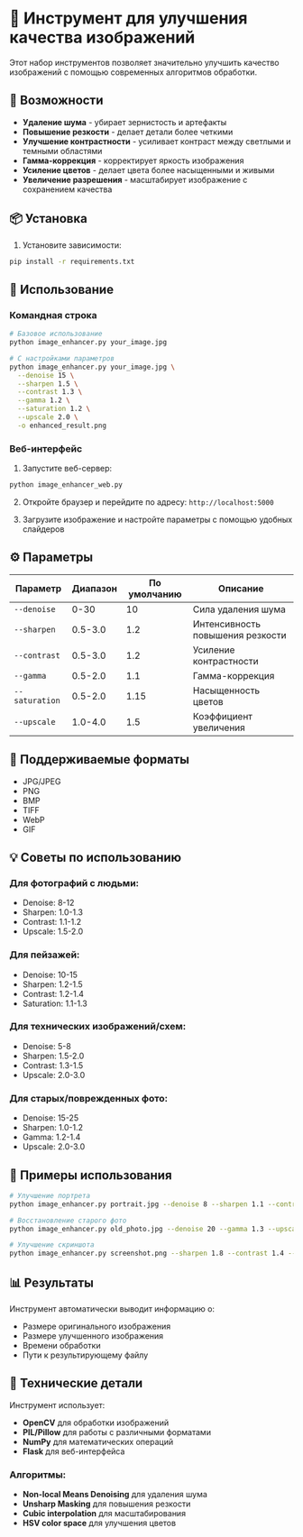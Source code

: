 # 🎨 Инструмент для улучшения качества изображений

Этот набор инструментов позволяет значительно улучшить качество изображений с помощью современных алгоритмов обработки.

## 🚀 Возможности

- **Удаление шума** - убирает зернистость и артефакты
- **Повышение резкости** - делает детали более четкими
- **Улучшение контрастности** - усиливает контраст между светлыми и темными областями
- **Гамма-коррекция** - корректирует яркость изображения
- **Усиление цветов** - делает цвета более насыщенными и живыми
- **Увеличение разрешения** - масштабирует изображение с сохранением качества

## 📦 Установка

1. Установите зависимости:
```bash
pip install -r requirements.txt
```

## 🔧 Использование

### Командная строка

```bash
# Базовое использование
python image_enhancer.py your_image.jpg

# С настройками параметров
python image_enhancer.py your_image.jpg \
  --denoise 15 \
  --sharpen 1.5 \
  --contrast 1.3 \
  --gamma 1.2 \
  --saturation 1.2 \
  --upscale 2.0 \
  -o enhanced_result.png
```

### Веб-интерфейс

1. Запустите веб-сервер:
```bash
python image_enhancer_web.py
```

2. Откройте браузер и перейдите по адресу: `http://localhost:5000`

3. Загрузите изображение и настройте параметры с помощью удобных слайдеров

## ⚙️ Параметры

| Параметр | Диапазон | По умолчанию | Описание |
|----------|----------|--------------|----------|
| `--denoise` | 0-30 | 10 | Сила удаления шума |
| `--sharpen` | 0.5-3.0 | 1.2 | Интенсивность повышения резкости |
| `--contrast` | 0.5-3.0 | 1.2 | Усиление контрастности |
| `--gamma` | 0.5-2.0 | 1.1 | Гамма-коррекция |
| `--saturation` | 0.5-2.0 | 1.15 | Насыщенность цветов |
| `--upscale` | 1.0-4.0 | 1.5 | Коэффициент увеличения |

## 📁 Поддерживаемые форматы

- JPG/JPEG
- PNG
- BMP
- TIFF
- WebP
- GIF

## 💡 Советы по использованию

### Для фотографий с людьми:
- Denoise: 8-12
- Sharpen: 1.0-1.3
- Contrast: 1.1-1.2
- Upscale: 1.5-2.0

### Для пейзажей:
- Denoise: 10-15
- Sharpen: 1.2-1.5
- Contrast: 1.2-1.4
- Saturation: 1.1-1.3

### Для технических изображений/схем:
- Denoise: 5-8
- Sharpen: 1.5-2.0
- Contrast: 1.3-1.5
- Upscale: 2.0-3.0

### Для старых/поврежденных фото:
- Denoise: 15-25
- Sharpen: 1.0-1.2
- Gamma: 1.2-1.4
- Upscale: 2.0-3.0

## 🎯 Примеры использования

```bash
# Улучшение портрета
python image_enhancer.py portrait.jpg --denoise 8 --sharpen 1.1 --contrast 1.15

# Восстановление старого фото
python image_enhancer.py old_photo.jpg --denoise 20 --gamma 1.3 --upscale 2.5

# Улучшение скриншота
python image_enhancer.py screenshot.png --sharpen 1.8 --contrast 1.4 --upscale 2.0
```

## 📊 Результаты

Инструмент автоматически выводит информацию о:
- Размере оригинального изображения
- Размере улучшенного изображения
- Времени обработки
- Пути к результирующему файлу

## 🔧 Технические детали

Инструмент использует:
- **OpenCV** для обработки изображений
- **PIL/Pillow** для работы с различными форматами
- **NumPy** для математических операций
- **Flask** для веб-интерфейса

### Алгоритмы:
- **Non-local Means Denoising** для удаления шума
- **Unsharp Masking** для повышения резкости
- **Cubic interpolation** для масштабирования
- **HSV color space** для улучшения цветов